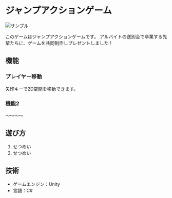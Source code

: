 <!-- タイトル -->
# ジャンプアクションゲーム

<!-- デモ動画 or 画像 -->
![サンプル](https://placehold.jp/300x200.png)

<!-- サマリー -->
このゲームはジャンプアクションゲームです。
アルバイトの送別会で卒業する先輩たちに、ゲームを共同制作しプレゼントしました！


<!-- 機能の説明 -->
## 機能

### プレイヤー移動

矢印キーで2D空間を移動できます。

### 機能2

〜〜〜〜

## 遊び方

1. せつめい
2. せつめい

## 技術

- ゲームエンジン：Unity
- 言語：C#
